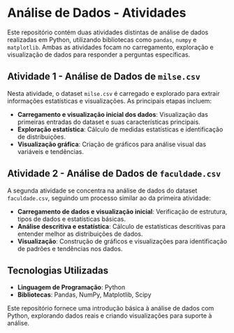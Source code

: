 # Análise de Dados - Atividades

Este repositório contém duas atividades distintas de análise de dados realizadas em Python, utilizando bibliotecas como `pandas`, `numpy` e `matplotlib`. Ambas as atividades focam no carregamento, exploração e visualização de dados para responder a perguntas específicas.

## Atividade 1 - Análise de Dados de `milse.csv`

Nesta atividade, o dataset `milse.csv` é carregado e explorado para extrair informações estatísticas e visualizações. As principais etapas incluem:

- **Carregamento e visualização inicial dos dados**: Visualização das primeiras entradas do dataset e suas características principais.
- **Exploração estatística**: Cálculo de medidas estatísticas e identificação de distribuições.
- **Visualização gráfica**: Criação de gráficos para análise visual das variáveis e tendências.

## Atividade 2 - Análise de Dados de `faculdade.csv`

A segunda atividade se concentra na análise de dados do dataset `faculdade.csv`, seguindo um processo similar ao da primeira atividade:

- **Carregamento de dados e visualização inicial**: Verificação de estrutura, tipos de dados e estatísticas básicas.
- **Análise descritiva e estatística**: Cálculo de estatísticas descritivas para entender melhor as distribuições de dados.
- **Visualização**: Construção de gráficos e visualizações para identificação de padrões e tendências nos dados.

## Tecnologias Utilizadas

- **Linguagem de Programação**: Python
- **Bibliotecas**: Pandas, NumPy, Matplotlib, Scipy

Este repositório fornece uma introdução básica à análise de dados com Python, explorando dados reais e criando visualizações para suporte à análise.
